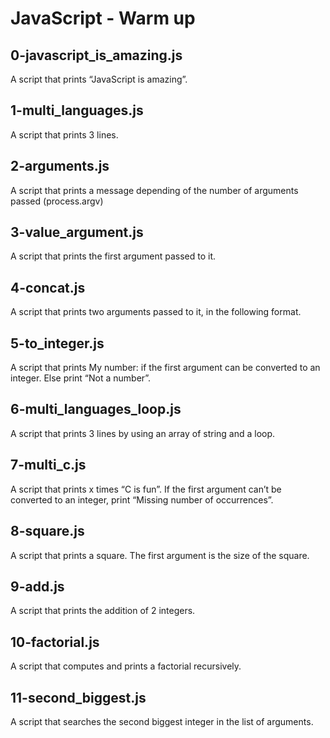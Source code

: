 # JavaScript - Warm up
## 0-javascript_is_amazing.js
A script that prints “JavaScript is amazing”.
## 1-multi_languages.js
A script that prints 3 lines.
## 2-arguments.js
A script that prints a message depending of the number of arguments passed (process.argv)
## 3-value_argument.js
A script that prints the first argument passed to it.
## 4-concat.js
A script that prints two arguments passed to it, in the following format.
## 5-to_integer.js
A script that prints My number: <first argument converted in integer> if the first argument can be converted to an integer. Else print “Not a number”.
## 6-multi_languages_loop.js
A script that prints 3 lines by using an array of string and a loop.
## 7-multi_c.js
A script that prints x times “C is fun”. If the first argument can’t be converted to an integer, print “Missing number of occurrences”.
## 8-square.js
A script that prints a square. The first argument is the size of the square.
## 9-add.js
A script that prints the addition of 2 integers.
## 10-factorial.js
A script that computes and prints a factorial recursively. 
## 11-second_biggest.js
A script that searches the second biggest integer in the list of arguments.
